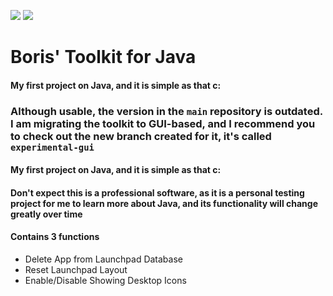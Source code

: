 <img src="https://img.shields.io/github/v/release/litszwaiboris/Toolkit4Java?include_prereleases&sort=semver&display_name=tag&style=for-the-badge&labelColor=black&link=https://github.com/litszwaiboris/Toolkit4Java/actions)">   <img src="https://img.shields.io/github/actions/workflow/status/litszwaiboris/Toolkit4Java/maven.yml?branch=experimental-arguments&event=push&style=for-the-badge&logo=github&labelColor=black">

# Boris' Toolkit for Java

#### My first project on Java, and it is simple as that c:

### Although usable, the version in the `main` repository is outdated. I am migrating the toolkit to GUI-based, and I recommend you to check out the new branch created for it, it's called `experimental-gui`

#### My first project on Java, and it is simple as that c:

#### Don't expect this is a professional software, as it is a personal testing project for me to learn more about Java, and its functionality will change greatly over time

#### Contains 3 functions
- Delete App from Launchpad Database
- Reset Launchpad Layout
- Enable/Disable Showing Desktop Icons

